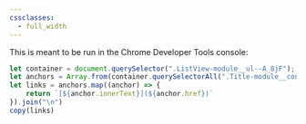 ```yaml
---
cssclasses:
  - full_width
---
```


This is meant to be run in the Chrome Developer Tools console:

```js
let container = document.querySelector(".ListView-module__ul--A_8jF");
let anchors = Array.from(container.querySelectorAll(".Title-module__container--XD9YG a"));
let links = anchors.map((anchor) => {
	return `[${anchor.innerText}](${anchor.href})`
}).join("\n")
copy(links)
```